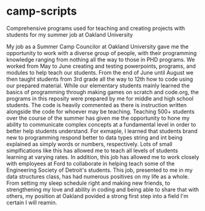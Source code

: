# camp-scripts
Comprehensive programs used for teaching and creating projects with students for my summer job at Oakland University

My job as a Summer Camp Councilor at Oakland University gave me the opportunity to work with a diverse group of people, with their programming knowledge ranging from nothing all the way to those in PHD programs. We worked from May to June creating and testing powerpoints, programs, and modules to help teach our students. From the end of June until August we then taught students from 3rd grade all the way to 12th how to code using our prepared material. While our elementary students mainly learned the basics of programming through making games on scratch and code.org, the programs in this reposity were prepared by me for middle and high school students. The code is heavily commented as there is instruction written alongside the code for whoever may be teaching.
Teaching 500+ students over the course of the summer has given me the opportunity to hone my ability to communicate complex concepts at a fundamental level in order to better help students understand. For exmaple, I learned that students brand new to programming respond better to data types string and int being explained as simply words or numbers, respectively. Lots of small simplfications like this has allowed me to teach all levels of students learning at varying rates. 
In addition, this job has allowed me to work closely with employees at Ford to collaborate in helping teach some of the Engineering Society of Detroit's students. 
This job, presented to me in my data structures class, has had numerous positives on my life as a whole. From setting my sleep schedule right and making new friends, to strengthening my love and ability in coding and being able to share that with others, my position at Oakland povided a strong first step into a field I'm certain I will reamin. 
